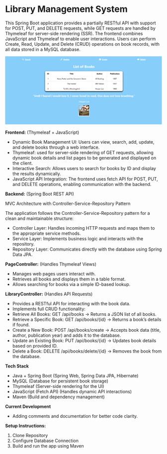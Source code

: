 # **Library Management System**

This Spring Boot application provides a partially RESTful API with support for POST, PUT, and DELETE requests, while GET requests are handled by Thymeleaf for server-side rendering (SSR). The frontend combines JavaScript and Thymeleaf to enable user interactions. Users can perform Create, Read, Update, and Delete (CRUD) operations on book records, with all data stored in a MySQL database.


![Screenshot](src/main/resources/static/images/book-library-project.png)

**Frontend:** (Thymeleaf + JavaScript)
- Dynamic Book Management UI: Users can view, search, add, update, and delete books through a web interface.
- Thymeleaf: used for server-side rendering of GET requests, allowing dynamic book details and list pages to be generated and displayed on the client.
- Interactive Search: Allows users to search for books by ID and display the results dynamically.
- JavaScript API Integration: The frontend uses fetch API for POST, PUT, and DELETE operations, enabling communication with the backend.
  
**Backend:** (Spring Boot REST API)

MVC Architecture with Controller-Service-Repository Pattern

The application follows the Controller-Service-Repository pattern for a clean and maintainable structure:

- Controller Layer: Handles incoming HTTP requests and maps them to the appropriate service methods.
- Service Layer: Implements business logic and interacts with the repository.
- Repository Layer: Communicates directly with the database using Spring Data JPA.

**PageController:** (Handles Thymeleaf Views)
- Manages web pages users interact with.
- Retrieves all books and displays them in a table format.
- Allows searching for books via a simple ID-based lookup.
  
**LibraryController:** (Handles API Requests)
- Provides a RESTful API for interacting with the book data.
- Implements full CRUD functionality:
- Retrieve All Books: GET /api/books → Returns a JSON list of all books.
- Retrieve a Specific Book: GET /api/books/{id} → Returns a book’s details if found.
- Create a New Book: POST /api/books/create → Accepts book data (title, author, publication year) and adds it to the database.
- Update an Existing Book: PUT /api/books/{id} → Updates book details based on provided ID.
- Delete a Book: DELETE /api/books/delete/{id} → Removes the book from the database.
  
**Tech Stack**
- Java + Spring Boot (Spring Web, Spring Data JPA, Hibernate)
- MySQL (Database for persistent book storage)
- Thymeleaf (Server-side rendering for the UI)
- JavaScript (Fetch API) (Handles dynamic API interactions)
- Maven (Build and dependency management)
  
**Current Development**
- Adding comments and documentation for better code clarity.

**Setup Instructions:**
1. Clone Repository
2. Configure Database Connection
3. Build and run the app using Maven
   








